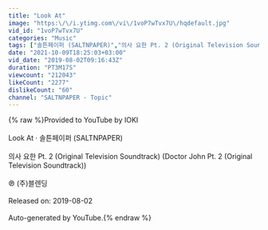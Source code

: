 ```yaml
---
title: "Look At"
image: "https:\/\/i.ytimg.com\/vi\/1voP7wTvx7U\/hqdefault.jpg"
vid_id: "1voP7wTvx7U"
categories: "Music"
tags: ["솔튼페이퍼 (SALTNPAPER)","의사 요한 Pt. 2 (Original Television Soundtrack) (Doctor John Pt. 2 (Original Television Soundtrack))","Look At"]
date: "2021-10-09T18:25:03+03:00"
vid_date: "2019-08-02T09:16:43Z"
duration: "PT3M17S"
viewcount: "212043"
likeCount: "2277"
dislikeCount: "60"
channel: "SALTNPAPER - Topic"
---
```

{% raw %}Provided to YouTube by IOKI<br /><br />Look At · 솔튼페이퍼 (SALTNPAPER)<br /><br />의사 요한 Pt. 2 (Original Television Soundtrack) (Doctor John Pt. 2 (Original Television Soundtrack))<br /><br />℗ (주)블렌딩<br /><br />Released on: 2019-08-02<br /><br />Auto-generated by YouTube.{% endraw %}
